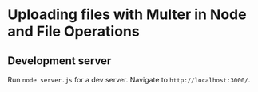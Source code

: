# Uploading files with Multer in Node and File Operations


## Development server

Run `node server.js` for a dev server. Navigate to `http://localhost:3000/`.

